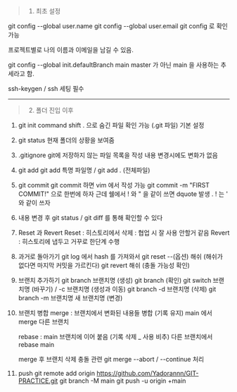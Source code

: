 > 1. 최초 설정

git config --global user.name
git config --global user.email
git config 로 확인 가능

프로젝트별로 나의 이름과 이메일을 남길 수 있음.

git config --global init.defaultBranch main
master 가 아닌 main 을 사용하는 추세라고 함.

ssh-keygen / ssh 세팅 필수 

- - - 
> 2. 폴더 진입 이후

1. git init 
    command shift . 으로 숨긴 파일 확인 가능 (.git 파일)
    기본 설정

2. git status
    현재 폴더의 상황을 보여줌

3. .gitignore
    git에 저장하지 않는 파일 목록을 작성
    내용 변경시에도 변화가 없음

4. git add
    git add 특명 파일명 / git add . (전체파일)

5. git commit 
    git commit 하면 vim 에서 작성 가능
    git commit -m "FIRST COMMIT!" 으로 한번에 하자
    근데 쉘에서 ! 와 " 을 같이 쓰면 dquote 발생 . ! 는 ' 와 같이 쓰자

6. 내용 변경 후 
    git status / git diff 를 통해 확인할 수 있다 

7. Reset 과 Revert
    Reset : 히스토리에서 삭제 : 협업 시 잘 사용 안할거 같음 
    Revert : 히스토리에 냅두고 거꾸로 한단계 수행

8. 과거로 돌아가기 
    git log 에서 hash 를 가져와서
    git reset --(옵션) 해쉬 (해쉬가 없다면 마지막 커밋을 가르킨다)
    git revert 해쉬 (충돌 가능성 확인)

9. 브랜치 추가하기
    git branch 브랜치명 (생성)
    git branch (확인)
    git switch 브랜치명 (바꾸기) / -c 브랜치명 (생성과 이동)
    git branch -d 브랜치명 (삭제)
    git branch -m 브랜치명 새 브랜치명 (변경)

10. 브랜치 병합
    merge : 브랜치에서 변화된 내용들 병합 (기록 유지)
    main 에서 merge 다른 브랜치

    rebase : main 브랜치에 이어 붙음 (기록 삭제 _ 사용 비추)
    다른 브랜치에서 rebase main

    merge 후 브랜치 삭제
    충돌 관련 git merge --abort / --continue 처리 

11. push
    git remote add origin https://github.com/Yadorannn/GIT-PRACTICE.git
    git branch -M main
    git push -u origin +main

